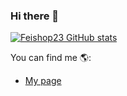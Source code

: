 
### Hi there 👋

[![Feishop23 GitHub stats](https://github-readme-stats.vercel.app/api?username=Feishop23)](https://github.com/anuraghazra/github-readme-stats)

You can find me 🌎:
- [My page](https://feiberthportafolio.netlify.app/)

<!--
**Feishop23/Feishop23** is a ✨ _special_ ✨ repository because its `README.md` (this file) appears on your GitHub profile.

Here are some ideas to get you started:

- 🔭 I’m currently working on ...
- 🌱 I’m currently learning ...
- 👯 I’m looking to collaborate on ...
- 🤔 I’m looking for help with ...
- 💬 Ask me about ...
- 📫 How to reach me: ...
- 😄 Pronouns: ...
- ⚡ Fun fact: ...
-->
